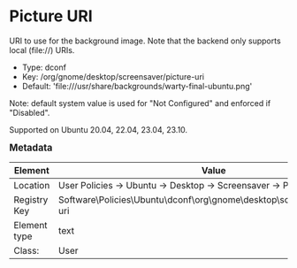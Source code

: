 # Picture URI

URI to use for the background image. Note that the backend only supports local (file://) URIs.

- Type: dconf
- Key: /org/gnome/desktop/screensaver/picture-uri
- Default: 'file:///usr/share/backgrounds/warty-final-ubuntu.png'

Note: default system value is used for "Not Configured" and enforced if "Disabled".

Supported on Ubuntu 20.04, 22.04, 23.04, 23.10.



<span style="font-size: larger;">**Metadata**</span>

| Element      | Value            |
| ---          | ---              |
| Location     | User Policies -> Ubuntu -> Desktop -> Screensaver -> Picture URI    |
| Registry Key | Software\Policies\Ubuntu\dconf\org\gnome\desktop\screensaver\picture-uri         |
| Element type | text |
| Class:       | User       |

